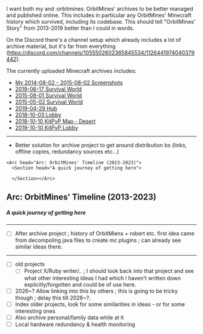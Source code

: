 I want both my and :orbitmines: OrbitMines' archives to be better managed and published online. This includes in particular any OrbitMines' Minecraft history which survived, including its codebase. This should tell "OrbitMines' Story" from 2013-2019 better than I could in words.

On the Discord there's a channel setup which already includes a lot of archive material, but it's far from everything (https://discord.com/channels/1055502602365845534/1126441974040379442).

The currently uploaded Minecraft archives includes:
- [My 2014-08-02 - 2015-08-02 Screenshots](https://archive.orbitmines.com/minecraft/2014-08-02_2015-08-02_Screenshots.zip)
- [2019-06-17 Survival World](https://archive.orbitmines.com/minecraft/survival/2019-06-17_OrbitMines_Survival.zip)
- [2015-08-01 Survival World](https://archive.orbitmines.com/minecraft/survival/2015-08-01_OrbitMines_Survival.zip)
- [2015-05-02 Survival World](https://archive.orbitmines.com/minecraft/survival/02-05-2015_OrbitMines_Survival.zip)
- [2019-04-29 Hub](https://archive.orbitmines.com/minecraft/hub/2019-04-29_OrbitMines_Hub_Lobby.zip)
- [2018-10-03 Lobby](https://archive.orbitmines.com/minecraft/survival/2018-10-03_OrbitMines_Survival_Lobby.zip)
- [2018-10-10 KitPvP Map - Desert](https://archive.orbitmines.com/minecraft/kitpvp/2018-10-10_OrbitMines_KitPvP_Desert.zip)
- [2019-10-10 KitPvP Lobby](https://archive.orbitmines.com/minecraft/kitpvp/2019-10-10_OrbitMines_KitPvP_Lobby.zip)

---
 
- Better solution for archive project to get around distribution bs (links, offline copies, redundancy sources etc...)


```
<Arc head="Arc: OrbitMines' Timeline (2013-2023)">  
  <Section head="A quick journey of getting here">  
  
  </Section></Arc>
```

## Arc: OrbitMines' Timeline (2013-2023)
##### A quick journey of getting here

---

- [ ] After archive project ; history of OrbitMiens + robert etc. first idea came from decompoling java files to create mc plugins ; can already see similar ideas there.

---
- [ ] old projects
	- [ ] Project X/Ruby writer/.. ; I should look back into that project and see what other interesting ideas I had which I haven't written down explicitly/forgotten and could be of use here.
- [ ] 2026~? Allow linking into this by others ; this is going to be tricky though ; delay this till 2026~?.
- [ ] Index older projects, look for some similarities in ideas  - or for some interesting ones
- [ ] Also archive personal/family data while at it  
- [ ] Local hardware redundancy & health monitoring  
